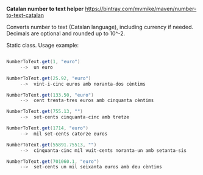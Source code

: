 **Catalan number to text helper**
https://bintray.com/mvmike/maven/number-to-text-catalan

Converts number to text (Catalan language), including currency if needed. Decimals are optional and rounded up to 10^-2.

Static class. Usage example:


```java

NumberToText.get(1, "euro")
     -->  un euro

NumberToText.get(25.92, "euro")
     -->  vint-i-cinc euros amb noranta-dos cèntims

NumberToText.get(133.50, "euro")
     -->  cent trenta-tres euros amb cinquanta cèntims

NumberToText.get(755.13, "")
     -->  set-cents cinquanta-cinc amb tretze

NumberToText.get(1714, "euro")
     -->  mil set-cents catorze euros

NumberToText.get(55891.75513, "")
     -->  cinquanta-cinc mil vuit-cents noranta-un amb setanta-sis

NumberToText.get(701060.1, "euro")
     -->  set-cents un mil seixanta euros amb deu cèntims
```
